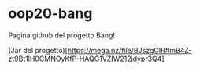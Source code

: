 # oop20-bang

Pagina github del progetto Bang!

(Jar del progetto)[https://mega.nz/file/BJszgCIR#mB4Z-zt9Bt1lH0CMNOyKfP-HAQG1VZIW212jdypr3Q4]
